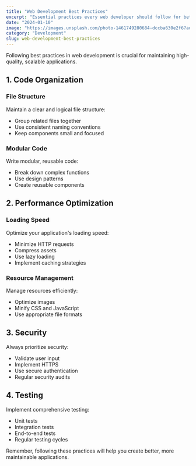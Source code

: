 ```yaml
---
title: "Web Development Best Practices"
excerpt: "Essential practices every web developer should follow for better code quality."
date: "2024-01-10"
image: "https://images.unsplash.com/photo-1461749280684-dccba630e2f6?auto=format&fit=crop&q=80&w=800"
category: "Development"
slug: web-development-best-practices
---
```



Following best practices in web development is crucial for maintaining high-quality, scalable applications.

## 1. Code Organization

### File Structure
Maintain a clear and logical file structure:
- Group related files together
- Use consistent naming conventions
- Keep components small and focused

### Modular Code
Write modular, reusable code:
- Break down complex functions
- Use design patterns
- Create reusable components

## 2. Performance Optimization

### Loading Speed
Optimize your application's loading speed:
- Minimize HTTP requests
- Compress assets
- Use lazy loading
- Implement caching strategies

### Resource Management
Manage resources efficiently:
- Optimize images
- Minify CSS and JavaScript
- Use appropriate file formats

## 3. Security

Always prioritize security:
- Validate user input
- Implement HTTPS
- Use secure authentication
- Regular security audits

## 4. Testing

Implement comprehensive testing:
- Unit tests
- Integration tests
- End-to-end tests
- Regular testing cycles

Remember, following these practices will help you create better, more maintainable applications.